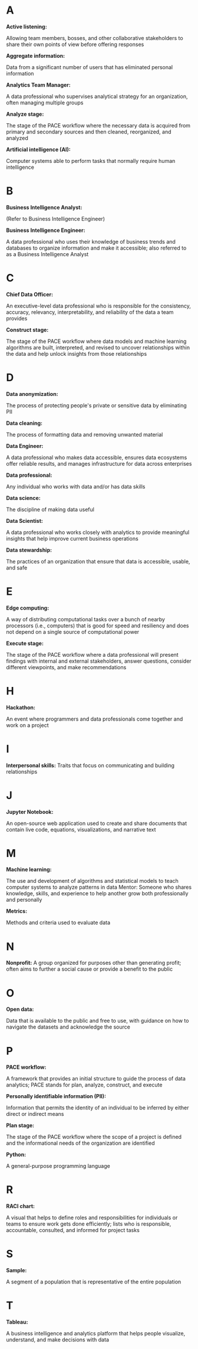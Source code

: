 # A
 **Active listening:** 

Allowing team members, bosses, and other collaborative stakeholders to share their own points of view before offering responses

**Aggregate information:** 

Data from a significant number of users that has eliminated personal information
 
**Analytics Team Manager:**

 A data professional who supervises analytical strategy for an organization, often managing multiple groups

**Analyze stage:** 

The stage of the PACE workflow where the necessary data is acquired from primary and secondary sources and then cleaned, reorganized, and analyzed

  
**Artificial intelligence (AI):**

 Computer systems able to perform tasks that normally require human intelligence

# B
 
**Business Intelligence Analyst:**

 (Refer to Business Intelligence Engineer)

**Business Intelligence Engineer:**

 A data professional who uses their knowledge of business trends and databases to organize information and make it accessible; also referred to as a Business Intelligence Analyst

# C
**Chief Data Officer:**

 An executive-level data professional who is responsible for the consistency, accuracy, relevancy, interpretability, and reliability of the data a team provides

**Construct stage:**

 The stage of the PACE workflow where data models and machine learning algorithms are built, interpreted, and revised to uncover relationships within the data and help unlock insights from those relationships

# D
 
**Data anonymization:**

 The process of protecting people's private or sensitive data by eliminating PII
 
  
**Data cleaning:**

 The process of formatting data and removing unwanted material

**Data Engineer:** 

A data professional who makes data accessible, ensures data ecosystems offer reliable results, and manages infrastructure for data across enterprises

**Data professional:**

 Any individual who works with data and/or has data skills

**Data science:**

 The discipline of making data useful

**Data Scientist:**

 A data professional who works closely with analytics to provide meaningful insights that help improve current business operations

**Data stewardship:**

 The practices of an organization that ensure that data is accessible, usable, and safe

# E
 
**Edge computing:**

 A way of distributing computational tasks over a bunch of nearby processors (i.e., computers) that is good for speed and resiliency and does not depend on a single source of computational power
 
**Execute stage:**

 The stage of the PACE workflow where a data professional will present findings with internal and external stakeholders, answer questions, consider different viewpoints, and make recommendations

# H
 
**Hackathon:**

 An event where programmers and data professionals come together and work on a project

# I
 
**Interpersonal skills:**
 Traits that focus on communicating and building relationships

# J

**Jupyter Notebook:**

 An open-source web application used to create and share documents that contain live code, equations, visualizations, and narrative text

# M
 
**Machine learning:**

 The use and development of algorithms and statistical models to teach computer systems to analyze patterns in data Mentor: Someone who shares knowledge, skills, and experience to help another grow both professionally and personally

**Metrics:**

 Methods and criteria used to evaluate data

# N

**Nonprofit:** A  group organized for purposes other than generating profit; often aims to further a social cause or provide a benefit to the public

# O

**Open data:**

 Data that is available to the public and free to use, with guidance on how to navigate the datasets and acknowledge the source

# P

**PACE workflow:**

 A framework that provides an initial structure to guide the process of data analytics; PACE stands for plan, analyze, construct, and execute

**Personally identifiable information (PII):**

Information that permits the identity of an individual to be inferred by either direct or indirect means

**Plan stage:**

 The stage of the PACE workflow where the scope of a project is defined and the informational needs of the organization are identified

**Python:**

 A general-purpose programming language
 
# R

**RACI chart:**

 A visual that helps to define roles and responsibilities for individuals or teams to ensure work gets done efficiently; lists who is responsible, accountable, consulted, and informed for project tasks

# S

**Sample:**

 A segment of a population that is representative of the entire population

# T

**Tableau:**

 A business intelligence and analytics platform that helps people visualize, understand, and make decisions with data
